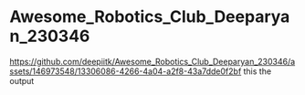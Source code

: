 # Awesome_Robotics_Club_Deeparyan_230346

https://github.com/deepiitk/Awesome_Robotics_Club_Deeparyan_230346/assets/146973548/13306086-4266-4a04-a2f8-43a7dde0f2bf
this the output
